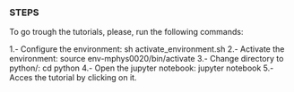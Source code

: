 ### STEPS

To go trough the tutorials, please, run the following commands:

1.- Configure the environment: sh activate_environment.sh
2.- Activate the environment: source env-mphys0020/bin/activate
3.- Change directory to python/: cd python
4.- Open the jupyter notebook: jupyter notebook
5.- Acces the tutorial by clicking on it.
